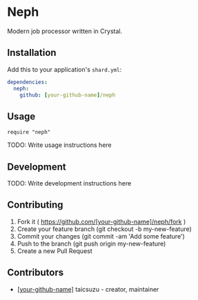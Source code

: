 # Neph

Modern job processor written in Crystal.



## Installation

Add this to your application's `shard.yml`:

```yaml
dependencies:
  neph:
    github: [your-github-name]/neph
```

## Usage

```crystal
require "neph"
```

TODO: Write usage instructions here

## Development

TODO: Write development instructions here

## Contributing

1. Fork it ( https://github.com/[your-github-name]/neph/fork )
2. Create your feature branch (git checkout -b my-new-feature)
3. Commit your changes (git commit -am 'Add some feature')
4. Push to the branch (git push origin my-new-feature)
5. Create a new Pull Request

## Contributors

- [[your-github-name]](https://github.com/[your-github-name]) taicsuzu - creator, maintainer
